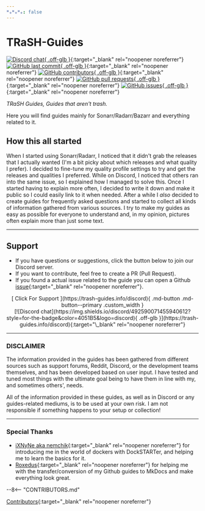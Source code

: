 ```yaml
---
ᴴₒᴴₒᴴₒ: false
---
```


# TRaSH-Guides

[![Discord chat](https://img.shields.io/discord/492590071455940612?style=for-the-badge&color=4051B5&logo=discord){ .off-glb }](https://trash-guides.info/discord){:target="\_blank" rel="noopener noreferrer"}
[![GitHub last commit](https://img.shields.io/github/last-commit/TRaSH-Guides/Guides?color=4051B5&label=Last%20Update&style=flat-square){ .off-glb }](https://github.com/TRaSH-Guides/Guides/commits/master){:target="\_blank" rel="noopener noreferrer"}
[![GitHub contributors](https://img.shields.io/github/contributors/TRaSH-Guides/Guides?color=4051B5&style=flat-square){ .off-glb }](https://github.com/TRaSH-Guides/Guides/graphs/contributors){:target="\_blank" rel="noopener noreferrer"}
[![GitHub pull requests](https://img.shields.io/github/issues-pr/TRaSH-Guides/Guides?color=4051B5&style=flat-square){ .off-glb }](https://github.com/TRaSH-Guides/Guides/pulls){:target="\_blank" rel="noopener noreferrer"}
[![GitHub issues](https://img.shields.io/github/issues/TRaSH-Guides/Guides?color=4051B5&style=flat-square){ .off-glb }](https://github.com/TRaSH-Guides/Guides/issues){:target="\_blank" rel="noopener noreferrer"}

_TRaSH Guides, Guides that aren't trash._

Here you will find guides mainly for Sonarr/Radarr/Bazarr and everything related to it.

## How this all started

When I started using Sonarr/Radarr, I noticed that it didn't grab the releases that I actually wanted (I'm a bit picky about which releases and what quality I prefer).
I decided to fine-tune my quality profile settings to try and get the releases and qualities I preferred. While on Discord, I noticed that others ran into the same issue, so I explained how I managed to solve this. Once I started having to explain more often, I decided to write it down and make it public so I could easily link to it when needed.
After a while I _also_ decided to create guides for frequently asked questions and started to collect all kinds of information gathered from various sources.
I try to make my guides as easy as possible for everyone to understand and, in my opinion, pictures often explain more than just some text.

---

## Support

- If you have questions or suggestions, click the button below to join our Discord server.
- If you want to contribute, feel free to create a PR (Pull Request).
- If you found a actual issue related to the guide you can open a Github [issue](https://github.com/TRaSH-Guides/Guides/issues){:target="\_blank" rel="noopener noreferrer"}.

<center>[ Click For Support ](https://trash-guides.info/discord){ .md-button .md-button--primary .custom_width }</center>
<center>[![Discord chat](https://img.shields.io/discord/492590071455940612?style=for-the-badge&color=4051B5&logo=discord){ .off-glb }](https://trash-guides.info/discord){:target="\_blank" rel="noopener noreferrer"}</center>

---

### DISCLAIMER

The information provided in the guides has been gathered from different sources such as support forums, Reddit, Discord, or the development teams themselves, and has been developed based on user input.
I have tested and tuned most things with the ultimate goal being to have them in line with my, and sometimes others', needs.

All of the information provided in these guides, as well as in Discord or any guides-related mediums, is to be used at your own risk. I am not responsible if something happens to your setup or collection!

---

### Special Thanks

- [iXNyNe aka nemchik](https://github.com/nemchik){:target="_blank" rel="noopener noreferrer"} for introducing me in the world of dockers with DockSTARTer, and helping me to learn the basics for it.
- [Roxedus](https://github.com/Roxedus){:target="_blank" rel="noopener noreferrer"} for helping me with the transfer/conversion of my Github guides to MkDocs and make everything look great.

--8<-- "CONTRIBUTORS.md"

[Contributors](https://github.com/TRaSH-Guides/Guides/graphs/contributors){:target="_blank" rel="noopener noreferrer"}
